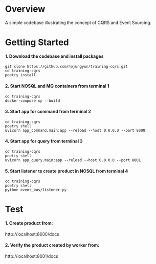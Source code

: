 # Overview

A simple codebase illustrating the concept of CQRS and Event Sourcing.

# Getting Started

#### 1. Download the codebase and install packages
```
git clone https://github.com/hojungyun/training-cqrs.git
cd training-cqrs
poetry install
```

#### 2. Start NOSQL and MQ containers from terminal 1
```
cd training-cqrs
docker-compose up --build
```

#### 3. Start app for command from terminal 2
```
cd training-cqrs
poetry shell
uvicorn app_command.main:app --reload --host 0.0.0.0 --port 8000
```

#### 4. Start app for query from terminal 3
```
cd training-cqrs
poetry shell
uvicorn app_query.main:app --reload --host 0.0.0.0 --port 8001
```

#### 5. Start listener to create product in NOSQL from terminal 4
```
cd training-cqrs
poetry shell
python event_bus/listener.py
```

# Test

#### 1. Create product from:
http://localhost:8000/docs

#### 2. Verify the product created by worker from:
http://localhost:8001/docs
